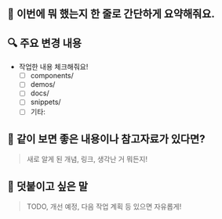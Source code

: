 ## 🌟 이번에 뭐 했는지 한 줄로 간단하게 요약해줘요.

>

## 🔍 주요 변경 내용

- 작업한 내용 체크해줘요!
  - [ ] components/
  - [ ] demos/
  - [ ] docs/
  - [ ] snippets/
  - [ ] 기타:

## 💬 같이 보면 좋은 내용이나 참고자료가 있다면?

> 새로 알게 된 개념, 링크, 생각난 거 뭐든지!

## 📝 덧붙이고 싶은 말

> TODO, 개선 예정, 다음 작업 계획 등 있으면 자유롭게!
